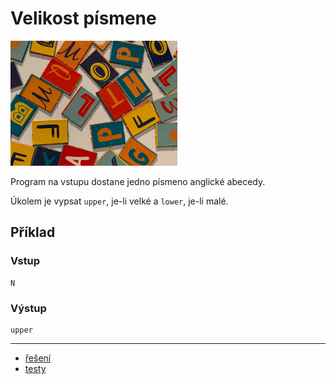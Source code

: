 # Velikost písmene

<img src="cover.webp" height="200" alt="ilustrace"/>

Program na vstupu dostane jedno písmeno anglické abecedy.

Úkolem je vypsat `upper`, je-li velké a `lower`, je-li malé.

## Příklad

### Vstup

```
N
```

### Výstup

```
upper
```

---

- [řešení](reseni)
- [testy](testy)
